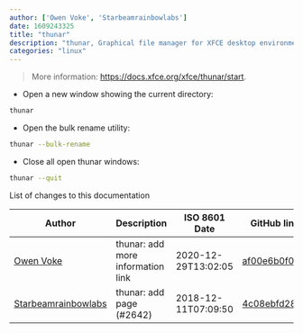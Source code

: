 ```yaml
---
author: ['Owen Voke', 'Starbeamrainbowlabs']
date: 1609243325
title: "thunar"
description: "thunar, Graphical file manager for XFCE desktop environments."
categories: "linux"
---
```

> More information: <https://docs.xfce.org/xfce/thunar/start>.

- Open a new window showing the current directory:

```bash
thunar
```

- Open the bulk rename utility:

```bash
thunar --bulk-rename
```

- Close all open thunar windows:

```bash
thunar --quit
```
List of changes to this documentation


Author | Description | ISO 8601 Date | GitHub link
------|-----|-----|-----
[Owen Voke](mailto:development@voke.dev) | thunar: add more information link | 2020-12-29T13:02:05 | [af00e6b0f0b7](https://github.com/tldr-pages/tldr/commit/af00e6b0f0b7f335f0187b5fadebe2d4d634270a)
[Starbeamrainbowlabs](mailto:sbrl@starbeamrainbowlabs.com) | thunar: add page (#2642) | 2018-12-11T07:09:50 | [4c08ebfd28e3](https://github.com/tldr-pages/tldr/commit/4c08ebfd28e34b784d794616358e87b0232e5157)

